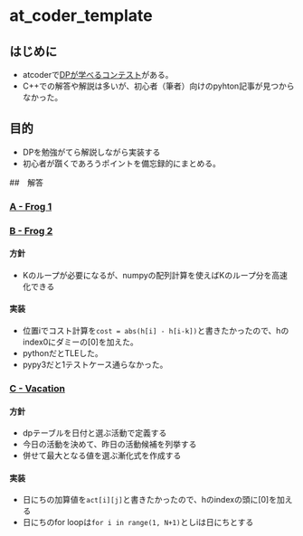 # at_coder_template

## はじめに

* atcoderで[DPが学べるコンテスト](https://atcoder.jp/contests/dp)がある。
* C++での解答や解説は多いが、初心者（筆者）向けのpyhton記事が見つからなかった。


## 目的

* DPを勉強がてら解説しながら実装する
* 初心者が躓くであろうポイントを備忘録的にまとめる。


##　解答

### [A - Frog 1](https://atcoder.jp/contests/dp/tasks/dp_a)



### [B - Frog 2](https://atcoder.jp/contests/dp/tasks/dp_b)

#### 方針

* Kのループが必要になるが、numpyの配列計算を使えばKのループ分を高速化できる


#### 実装

* 位置iでコスト計算を`cost = abs(h[i] - h[i-k])`と書きたかったので、hのindex0にダミーの[0]を加えた。
* pythonだとTLEした。
* pypy3だと1テストケース通らなかった。


### [C - Vacation](https://atcoder.jp/contests/dp/tasks/dp_c)

#### 方針

* dpテーブルを日付と選ぶ活動で定義する
* 今日の活動を決めて、昨日の活動候補を列挙する
* 併せて最大となる値を選ぶ漸化式を作成する


#### 実装

* 日にちの加算値を`act[i][j]`と書きたかったので、hのindexの頭に[0]を加える
* 日にちのfor loopは`for i in range(1, N+1)`としiは日にちとする
